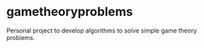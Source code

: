 # gametheoryproblems 

Personal project to develop algorithms to solve simple game theory problems.

